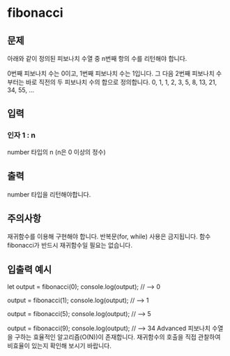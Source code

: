 # fibonacci

## 문제

아래와 같이 정의된 피보나치 수열 중 n번째 항의 수를 리턴해야 합니다.

0번째 피보나치 수는 0이고, 1번째 피보나치 수는 1입니다. 그 다음 2번째 피보나치 수부터는 바로 직전의 두 피보나치 수의 합으로 정의합니다.
0, 1, 1, 2, 3, 5, 8, 13, 21, 34, 55, ...

## 입력

### 인자 1 : n

number 타입의 n (n은 0 이상의 정수)

## 출력

number 타입을 리턴해야합니다.

## 주의사항

재귀함수를 이용해 구현해야 합니다.
반복문(for, while) 사용은 금지됩니다.
함수 fibonacci가 반드시 재귀함수일 필요는 없습니다.

## 입출력 예시

let output = fibonacci(0);
console.log(output); // --> 0

output = fibonacci(1);
console.log(output); // --> 1

output = fibonacci(5);
console.log(output); // --> 5

output = fibonacci(9);
console.log(output); // --> 34
Advanced
피보나치 수열을 구하는 효율적인 알고리즘(O(N))이 존재합니다. 재귀함수의 호출을 직접 관찰하여 비효율이 있는지 확인해 보시기 바랍니다.
